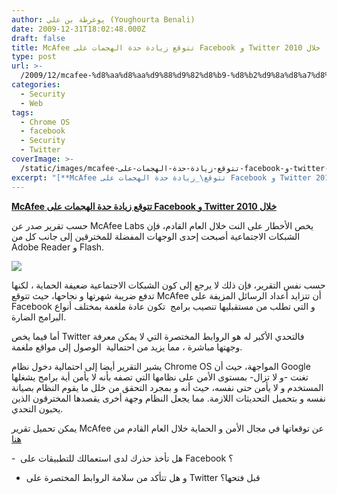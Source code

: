 ```yaml
---
author: يوغرطة بن علي (Youghourta Benali)
date: 2009-12-31T18:02:48.000Z
draft: false
title: McAfee تتوقع زيادة حدة الهجمات على Facebook و Twitter خلال 2010
type: post
url: >-
  /2009/12/mcafee-%d8%aa%d8%aa%d9%88%d9%82%d8%b9-%d8%b2%d9%8a%d8%a7%d8%af%d8%a9-%d8%ad%d8%af%d8%a9-%d8%a7%d9%84%d9%87%d8%ac%d9%85%d8%a7%d8%aa-%d8%b9%d9%84%d9%89-facebook-%d9%88-twitter-%d8%ae%d9%84%d8%a7%d9%84-2/
categories:
  - Security
  - Web
tags:
  - Chrome OS
  - facebook
  - Security
  - Twitter
coverImage: >-
  /static/images/mcafee-تتوقع-زيادة-حدة-الهجمات-على-facebook-و-twitter-خلال-2/facebook_twitter-300x196.jpg
excerpt: "[**McAfee تتوقع\_زيادة حدة الهجمات على Facebook و Twitter خلال 2010**](https://www.it-scoop.com/2009/12/mcafee-%d8%aa%d8%aa%d9%88%d9%82%d8%b9-%d8%b2%d9%8a%d8%a7%d8%af%d8%a9-%d8%ad%d8%af%d8%a9-%d8%a7%d9%84%d9%87%d8%ac%d9%85%d8%a7%d8%aa-%d8%b9%d9%84%d9%89-facebook-%d9%88-twitter-%d8%ae%d9%84%d8%a7%d9%84-2/)\n\nحسب تقرير صدر عن McAfee Labs يخص الأخطار على النت خلال العام القادم، فإن الشبكات الاجتماعية أصبحت إحدى الوجهات المفضلة للمخترقين إلى جانب كل من Adobe Reader و Flash.\n\n\n\nحسب نفس التقرير،"
---
```

[**McAfee تتوقع زيادة حدة الهجمات على Facebook و Twitter خلال 2010**](https://www.it-scoop.com/2009/12/mcafee-%d8%aa%d8%aa%d9%88%d9%82%d8%b9-%d8%b2%d9%8a%d8%a7%d8%af%d8%a9-%d8%ad%d8%af%d8%a9-%d8%a7%d9%84%d9%87%d8%ac%d9%85%d8%a7%d8%aa-%d8%b9%d9%84%d9%89-facebook-%d9%88-twitter-%d8%ae%d9%84%d8%a7%d9%84-2/)

حسب تقرير صدر عن McAfee Labs يخص الأخطار على النت خلال العام القادم، فإن الشبكات الاجتماعية أصبحت إحدى الوجهات المفضلة للمخترقين إلى جانب كل من Adobe Reader و Flash.

![](/static/images/mcafee-تتوقع-زيادة-حدة-الهجمات-على-facebook-و-twitter-خلال-2/facebook_twitter-300x196.jpg)

حسب نفس التقرير، فإن ذلك لا يرجع إلى كون الشبكات الاجتماعية ضعيفة الحماية ، لكنها تدفع ضريبة شهرتها و نجاحها، حيث تتوقع McAfee أن تتزايد أعداد الرسائل المزيفة على Facebook و التي تطلب من مستقبليها تنصيب برامج  تكون عادة ملغمة بمختلف أنواع البرامج الضارة.

أما فيما يخص Twitter فالتحدي الأكبر له هو الروابط المختصرة التي لا يمكن معرفة وجهتها مباشرة ، مما يزيد من احتمالية  الوصول إلى مواقع ملغمة.

يشير التقرير أيضا إلى احتمالية دخول نظام Chrome OS المواجهة، حيث أن Google تغنت -و لا تزال- بمستوى الأمن على نظامها التي تصفه بأنه لا يأمن أية برامج يشغلها المستخدم و لا يأمن حتى نفسه، حيث أنه و بمجرد التحقق من خلل ما يقوم النظام بصيانة نفسه و بتحميل التحديثات اللازمة. مما يجعل النظام وجهة أخرى يقصدها المخترقون الذين يحبون التحدي.

يمكن تحميل تقرير McAfee عن توقعاتها في مجال الأمن و الحماية خلال العام القادم من [هنا](http://mcafee.com/us/local_content/white_papers/7985rpt_labs_threat_predict\_1209\_v2.pdf)

\-  هل تأخذ حذرك لدى استعمالك للتطبيقات على Facebook ؟

-   و هل تتأكد من سلامة الروابط المختصرة على Twitter قبل فتحها؟
